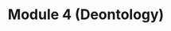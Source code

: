 ---
layout: default
title: Module 4 (Deontology)
parent: Class Prep
ref: "class-prep#module-4-deontology"
---